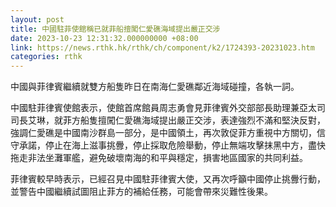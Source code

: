 ```yaml
---
layout: post
title: 中國駐菲使館稱已就菲船擅闖仁愛礁海域提出嚴正交涉
date: 2023-10-23 12:31:32.000000000 +08:00
link: https://news.rthk.hk/rthk/ch/component/k2/1724393-20231023.htm
categories: rthk
---
```


中國與菲律賓繼續就雙方船隻昨日在南海仁愛礁鄰近海域碰撞，各執一詞。

中國駐菲律賓使館表示，使館首席館員周志勇會見菲律賓外交部部長助理兼亞太司司長艾琳，就菲方船隻擅闖仁愛礁海域提出嚴正交涉，表達強烈不滿和堅決反對，強調仁愛礁是中國南沙群島一部分，是中國領土，再次敦促菲方重視中方關切，信守承諾，停止在海上滋事挑釁，停止採取危險舉動，停止無端攻擊抹黑中方，盡快拖走非法坐灘軍艦，避免破壞南海的和平與穩定，損害地區國家的共同利益。 

菲律賓較早時表示，已經召見中國駐菲律賓大使，又再次呼籲中國停止挑釁行動，並警告中國繼續試圖阻止菲方的補給任務，可能會帶來災難性後果。

